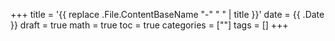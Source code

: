 +++
title = '{{ replace .File.ContentBaseName "-" " " | title }}'
date = {{ .Date }}
draft = true
math = true
toc = true
categories = [""]
tags = []
+++
